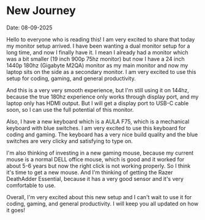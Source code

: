# New Journey
Date: 08-09-2025

Hello to everyone who is reading this! I am very excited to share that today my monitor setup arrived. I have been wanting a dual monitor setup for a long time, and now I finally have it. I mean I already had a monitor which was a bit smaller (19 inch 900p 75hz monitor) but now I have a 24 inch 1440p 180hz (Gigabyte M2QA) monitor as my main monitor and now my laptop sits on the side as a secondary monitor. I am very excited to use this setup for coding, gaming, and general productivity.

And this is a very very smooth experience, but I'm still using it on 144hz, because the true 180hz experience only works through display port, and my laptop only has HDMI output. But I will get a display port to USB-C cable soon, so I can use the full potential of this monitor.

Also, I have a new keyboard which is a AULA F75, which is a mechanical keyboard with blue switches. I am very excited to use this keyboard for coding and gaming. The keyboard has a very nice build quality and the blue switches are very clicky and satisfying to type on.

I'm also thinking of investing in a new gaming mouse, because my current mouse is a normal DELL office mouse, which is good and it worked for about 5-6 years but now the right click is not working properly. So I think it's time to get a new mouse. And I'm thinking of getting the Razer DeathAdder Essential, because it has a very good sensor and it's very comfortable to use.

Overall, I'm very excited about this new setup and I can't wait to use it for coding, gaming, and general productivity. I will keep you all updated on how it goes!